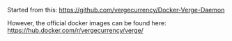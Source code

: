 Started from this:
   https://github.com/vergecurrency/Docker-Verge-Daemon

However, the official docker images can be found here:
   https://hub.docker.com/r/vergecurrency/verge/

